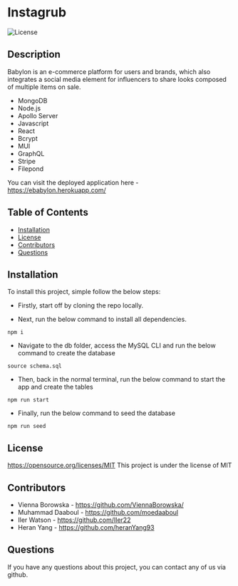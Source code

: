 # Instagrub

![License](https://img.shields.io/badge/License-MIT-blue.svg)

## Description

Babylon is an e-commerce platform for users and brands, which also integrates a social media element for influencers to share looks composed of multiple items on sale.

- MongoDB
- Node.js
- Apollo Server
- Javascript
- React
- Bcrypt
- MUI
- GraphQL
- Stripe
- Filepond

You can visit the deployed application here - https://ebabylon.herokuapp.com/

## Table of Contents

- [Installation](#installation)
- [License](#license)
- [Contributors](#contributors)
- [Questions](#questions)

## Installation

To install this project, simple follow the below steps:

- Firstly, start off by cloning the repo locally.

- Next, run the below command to install all dependencies.

```
npm i
```

- Navigate to the db folder, access the MySQL CLI and run the below command to create the database

```
source schema.sql
```

- Then, back in the normal terminal, run the below command to start the app and create the tables

```
npm run start
```

- Finally, run the below command to seed the database

```
npm run seed
```

## License

https://opensource.org/licenses/MIT
This project is under the license of MIT

## Contributors

- Vienna Borowska - https://github.com/ViennaBorowska/
- Muhammad Daaboul - https://github.com/moedaaboul
- Iler Watson - https://github.com/Iler22
- Heran Yang - https://github.com/heranYang93

## Questions

If you have any questions about this project, you can contact any of us via github.
